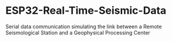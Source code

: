 # ESP32-Real-Time-Seismic-Data
Serial data communication simulating the link between a Remote Seismological Station and a Geophysical Processing Center
